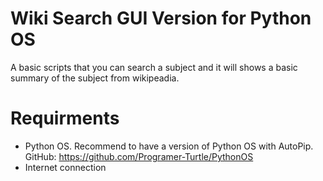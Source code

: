 # Wiki Search GUI Version for Python OS
A basic scripts that you can search a subject and it will shows a basic summary of the subject from wikipeadia.

# Requirments
- Python OS. Recommend to have a version of Python OS with AutoPip. GitHub: https://github.com/Programer-Turtle/PythonOS
- Internet connection